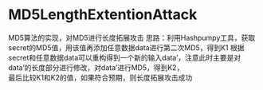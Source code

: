 # MD5LengthExtentionAttack
MD5算法的实现，对MD5进行长度拓展攻击
思路：利用Hashpumpy工具，获取secret的MD5值，用该值再添加任意数据data进行第二次MD5，得到K1
      根据secret和任意数据data可以重构得到一个新的输入data’，注意此时主要是对data’的长度部分进行修改，对data’进行MD5，得到K2，  
      最后比较K1和K2的值，如果符合预期，则长度拓展攻击成功
